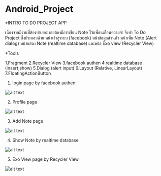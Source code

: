 # Android_Project
*INTRO TO DO PROJECT APP

เนื่องจากมีงานที่ต้องทำเยอะ เลยต้องมีการเขียน Note ไว้เเพื่อนเตือนความจำ จึงทำ To Do Project ซึ่งประกอบด้วย หน้าเข้าสู่ระบบ (facebook) หน้าข้อมูลส่วนตัว หน้าเพิ่ม Note  (Alert dialog) หน้าแสดง Note (realtime database) และหน้า Exo view (Recycler View)

*Tools

1.Fragment 
2.Recycler View
3.facebook authen 
4.realtime database (insert,show)
5.Dialog (alert input)
6.Layout (Relative, LinearLayout)
7.FloatingActionButton

1. login page by facebook authen 

![alt text](https://sv1.picz.in.th/images/2020/03/20/QxnLdJ.md.jpg)

2. Profile page

![alt text](https://sv1.picz.in.th/images/2020/03/20/QxVE8v.md.jpg)

3. Add Note page 

![alt text](https://sv1.picz.in.th/images/2020/03/20/QxVl2V.md.jpg)

4. Show Note by realtime database

![alt text](https://sv1.picz.in.th/images/2020/03/20/QxVAtS.md.jpg)

5. Exo View page by Recycler View

![alt text](https://sv1.picz.in.th/images/2020/03/20/QxVsGg.md.jpg)


